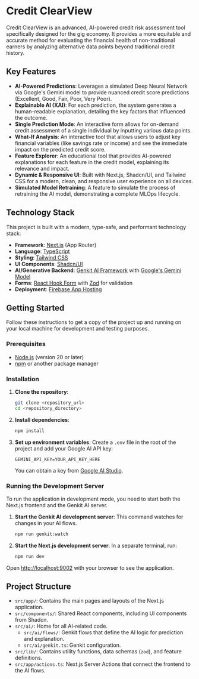 # Credit ClearView

Credit ClearView is an advanced, AI-powered credit risk assessment tool specifically designed for the gig economy. It provides a more equitable and accurate method for evaluating the financial health of non-traditional earners by analyzing alternative data points beyond traditional credit history.

## Key Features

- **AI-Powered Predictions**: Leverages a simulated Deep Neural Network via Google's Gemini model to provide nuanced credit score predictions (Excellent, Good, Fair, Poor, Very Poor).
- **Explainable AI (XAI)**: For each prediction, the system generates a human-readable explanation, detailing the key factors that influenced the outcome.
- **Single Prediction Mode**: An interactive form allows for on-demand credit assessment of a single individual by inputting various data points.
- **What-If Analysis**: An interactive tool that allows users to adjust key financial variables (like savings rate or income) and see the immediate impact on the predicted credit score.
- **Feature Explorer**: An educational tool that provides AI-powered explanations for each feature in the credit model, explaining its relevance and impact.
- **Dynamic & Responsive UI**: Built with Next.js, Shadcn/UI, and Tailwind CSS for a modern, clean, and responsive user experience on all devices.
- **Simulated Model Retraining**: A feature to simulate the process of retraining the AI model, demonstrating a complete MLOps lifecycle.

## Technology Stack

This project is built with a modern, type-safe, and performant technology stack:

- **Framework**: [Next.js](https://nextjs.org/) (App Router)
- **Language**: [TypeScript](https://www.typescriptlang.org/)
- **Styling**: [Tailwind CSS](https://tailwindcss.com/)
- **UI Components**: [Shadcn/UI](https://ui.shadcn.com/)
- **AI/Generative Backend**: [Genkit AI Framework](https://firebase.google.com/docs/genkit) with [Google's Gemini Model](https://ai.google.dev/)
- **Forms**: [React Hook Form](https://react-hook-form.com/) with [Zod](https://zod.dev/) for validation
- **Deployment**: [Firebase App Hosting](https://firebase.google.com/docs/app-hosting)

## Getting Started

Follow these instructions to get a copy of the project up and running on your local machine for development and testing purposes.

### Prerequisites

- [Node.js](https://nodejs.org/) (version 20 or later)
- [npm](https://www.npmjs.com/) or another package manager

### Installation

1. **Clone the repository**:
   ```bash
   git clone <repository_url>
   cd <repository_directory>
   ```

2. **Install dependencies**:
   ```bash
   npm install
   ```

3. **Set up environment variables**:
   Create a `.env` file in the root of the project and add your Google AI API key:
   ```
   GEMINI_API_KEY=YOUR_API_KEY_HERE
   ```
   You can obtain a key from [Google AI Studio](https://aistudio.google.com/app/apikey).

### Running the Development Server

To run the application in development mode, you need to start both the Next.js frontend and the Genkit AI server.

1. **Start the Genkit AI development server**:
   This command watches for changes in your AI flows.
   ```bash
   npm run genkit:watch
   ```

2. **Start the Next.js development server**:
   In a separate terminal, run:
   ```bash
   npm run dev
   ```

Open [http://localhost:9002](http://localhost:9002) with your browser to see the application.

## Project Structure

- `src/app/`: Contains the main pages and layouts of the Next.js application.
- `src/components/`: Shared React components, including UI components from Shadcn.
- `src/ai/`: Home for all AI-related code.
  - `src/ai/flows/`: Genkit flows that define the AI logic for prediction and explanation.
  - `src/ai/genkit.ts`: Genkit configuration.
- `src/lib/`: Contains utility functions, data schemas (`zod`), and feature definitions.
- `src/app/actions.ts`: Next.js Server Actions that connect the frontend to the AI flows.
